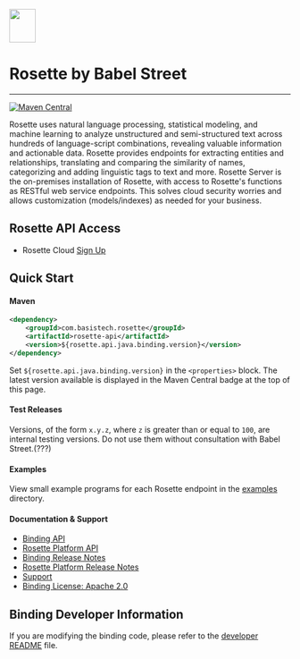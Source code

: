<a href="https://www.babelstreet.com/rosette"><img src="https://charts.babelstreet.com/icon.png" width="47" height="60"/></a>
# Rosette by Babel Street

---

[![Maven Central](https://maven-badges.herokuapp.com/maven-central/com.basistech.rosette/rosette-api/badge.svg)](https://maven-badges.herokuapp.com/maven-central/com.basistech.rosette/rosette-api-java-binding)

Rosette uses natural language processing, statistical modeling, and machine learning to analyze unstructured and semi-structured text across hundreds of language-script combinations, revealing valuable information and actionable data. Rosette provides endpoints for extracting entities and relationships, translating and comparing the similarity of names, categorizing and adding linguistic tags to text and more. Rosette Server is the on-premises installation of Rosette, with access to Rosette's functions as RESTful web service endpoints. This solves cloud security worries and allows customization (models/indexes) as needed for your business.


## Rosette API Access
- Rosette Cloud [Sign Up](https://developer.babelstreet.com/signup)
## Quick Start

#### Maven
```xml
<dependency>
    <groupId>com.basistech.rosette</groupId>
    <artifactId>rosette-api</artifactId>
    <version>${rosette.api.java.binding.version}</version>
</dependency>
```

Set `${rosette.api.java.binding.version}` in the `<properties>` block.  The latest version available is displayed
in the Maven Central badge at the top of this page.

#### Test Releases
Versions, of the form `x.y.z`, where `z` is greater than or equal to `100`, are internal testing versions.  Do not use
them without consultation with Babel Street.(???)

#### Examples
View small example programs for each Rosette endpoint in the
[examples](examples/src/main/java/com/basistech/rosette/examples) directory.

#### Documentation & Support
- [Binding API](https://rosette-api.github.io/java/)
- [Rosette Platform API](https://docs.babelstreet.com/API/en/index-en.html)
- [Binding Release Notes](https://github.com/rosette-api/java/wiki/Release-Notes)
- [Rosette Platform Release Notes](https://docs.babelstreet.com/Release/en/rosette-cloud.html)
- [Support](https://babelstreet.my.site.com/support/s/)
- [Binding License: Apache 2.0](LICENSE.txt)

## Binding Developer Information
If you are modifying the binding code, please refer to the [developer README](DEVELOPER.md) file.


